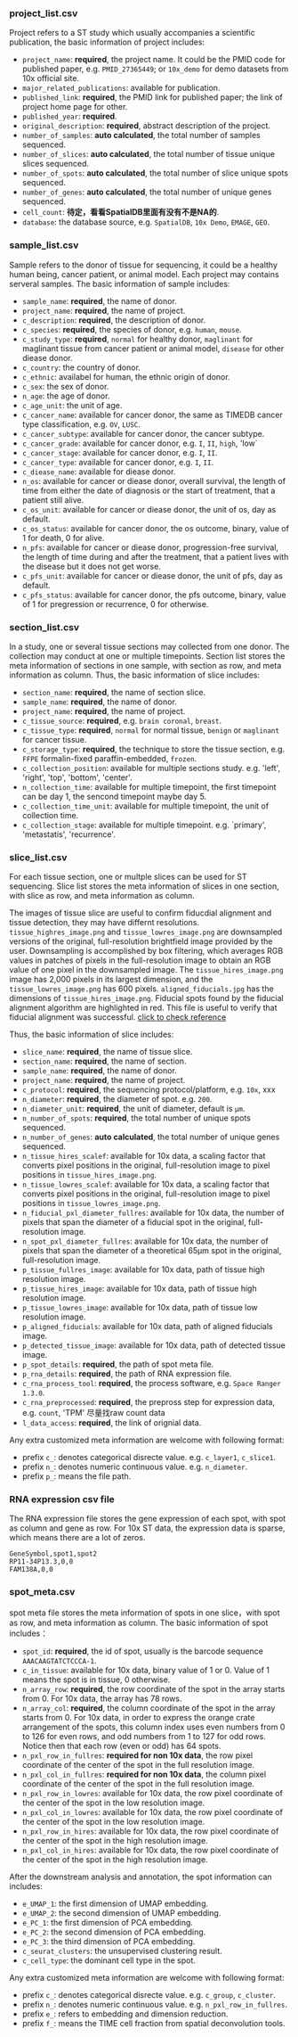

### project_list.csv
Project refers to a ST study which usually accompanies a scientific publication, the basic information of project includes:
- `project_name`: **required**, the project name. It could be the PMID code for published paper, e.g. `PMID_27365449`; or `10x_demo` for demo datasets from 10x official site.
- `major_related_publications`: available for publication.
- `published_link`: **required**, the PMID link for published paper; the link of project home page for other.
- `published_year`: **required**.
- `original_description`: **required**, abstract description of the project.
- `number_of_samples`: **auto calculated**, the total number of samples sequenced.
- `number_of_slices`: **auto calculated**, the total number of tissue unique slices sequenced.
- `number_of_spots`: **auto calculated**, the total number of slice unique spots sequenced.
- `number_of_genes`: **auto calculated**, the total number of unique genes sequenced.
- `cell_count`: **待定，看看SpatialDB里面有没有不是NA的**.
- `database`: the database source, e.g. `SpatialDB`, `10x Demo`, `EMAGE`, `GEO`.

### sample_list.csv

Sample refers to the donor of tissue for sequencing, it could be a healthy human being, cancer patient, or animal model. 
Each project may contains serveral samples. The basic information of sample includes:
- `sample_name`: **required**, the name of donor.
- `project_name`: **required**, the name of project.
- `c_description`: **required**, the description of donor.
- `c_species`: **required**, the species of donor, e.g. `human`, `mouse`.
- `c_study_type`: **required**, `normal` for healthy donor, `maglinant` for maglinant tissue from cancer patient or animal model, `disease` for other diease donor.
- `c_country`: the country of donor.
- `c_ethnic`: availabel for human, the ethnic origin of donor.
- `c_sex`: the sex of donor.
- `n_age`:  the age of donor.
- `c_age_unit`: the unit of age.
- `c_cancer_name`: available for cancer donor, the same as TIMEDB cancer type classification, e.g. `OV`, `LUSC`.
- `c_cancer_subtype`: available for cancer donor, the cancer subtype.
- `c_cancer_grade`: available for cancer donor, e.g. `I`, `II`, `high`, 'low`
- `c_cancer_stage`: available for cancer donor, e.g. `I`, `II`. 
- `c_cancer_type`: available for cancer donor, e.g. `I`, `II`.
- `c_diease_name`: available for diease donor.
- `n_os`: available for cancer or diease donor, overall survival, the length of time from either the date of diagnosis or the start of treatment, that a patient still alive.
- `c_os_unit`: available for cancer or diease donor, the unit of os, day as default.
- `c_os_status`: available for cancer donor, the os outcome, binary, value of 1 for death, 0 for alive.
- `n_pfs`: available for cancer or diease donor, progression-free survival, the length of time during and after the treatment, that a patient lives with the disease but it does not get worse.
- `c_pfs_unit`: available for cancer or diease donor, the unit of pfs, day as default.
- `c_pfs_status`: available for cancer donor, the pfs outcome, binary, value of 1 for pregression or recurrence, 0 for otherwise.

### section_list.csv
In a study, one or several tissue sections may collected from one donor. The collection may conduct at one or multiple timepoints.
Section list stores the meta information of sections in one sample, with section as row, and meta information as column.
Thus, the basic information of slice includes:
- `section_name`: **required**, the name of section slice.
- `sample_name`: **required**, the name of donor.
- `project_name`: **required**, the name of project.
- `c_tissue_source`: **required**, e.g. `brain coronal`, `breast`.
- `c_tissue_type`: **required**, `normal` for normal tissue, `benign` or `maglinant` for cancer tissue.
- `c_storage_type`: **required**, the technique to store the tissue section, e.g. `FFPE` formalin-fixed paraffin-embedded, `frozen`.
- `c_collection_position`: available for multiple sections study. e.g. 'left', 'right', 'top', 'bottom', 'center'.
- `n_collection_time`: available for multiple timepoint, the first timepoint can be day 1, the sencond timepoint maybe day 5.
- `c_collection_time_unit`: available for multiple timepoint, the unit of collection time.
- `c_collection_stage`: available for multiple timepoint. e.g. `primary', 'metastatis', 'recurrence'.

### slice_list.csv
For each tissue section, one or multple slices can be used for ST sequencing.
Slice list stores the meta information of slices in one section, with slice as row, and meta information as column.

The images of tissue slice are useful to confirm fiducdial alignment and tissue detection, they may have differnt resolutions.
`tissue_highres_image.png` and `tissue_lowres_image.png` are downsampled versions of the original, full-resolution brightfield image provided by the user. 
Downsampling is accomplished by box filtering, which averages RGB values in patches of pixels in the full-resolution image to obtain an RGB value of one pixel in the downsampled image. 
The `tissue_hires_image.png` image has 2,000 pixels in its largest dimension, and the `tissue_lowres_image.png` has 600 pixels.
`aligned_fiducials.jpg` has the dimensions of `tissue_hires_image.png`. Fiducial spots found by the fiducial alignment algorithm are highlighted in red. 
This file is useful to verify that fiducial alignment was successful. 
[click to check reference](https://support.10xgenomics.com/spatial-gene-expression/software/pipelines/latest/output/images)

Thus, the basic information of slice includes:
- `slice_name`: **required**, the name of tissue slice.
- `section_name`: **required**, the name of section. 
- `sample_name`: **required**, the name of donor.
- `project_name`: **required**, the name of project.
- `c_protocol`: **required**, the sequencing protocol/platform, e.g. `10x`, xxx
- `n_diameter`: **required**, the diameter of spot. e.g. `200`. 
- `n_diameter_unit`: **required**, the unit of diameter, default is `µm`.
- `n_number_of_spots`: **required**, the total number of unique spots sequenced.
- `n_number_of_genes`: **auto calculated**, the total number of unique genes sequenced.
- `n_tissue_hires_scalef`:  available for 10x data, a scaling factor that converts pixel positions in the original, full-resolution image to pixel positions in `tissue_hires_image.png`. 
- `n_tissue_lowres_scalef`: available for 10x data, a scaling factor that converts pixel positions in the original, full-resolution image to pixel positions in `tissue_lowres_image.png`. 
- `n_fiducial_pxl_diameter_fullres`: available for 10x data, the number of pixels that span the diameter of a fiducial spot in the original, full-resolution image. 
- `n_spot_pxl_diameter_fullres`: available for 10x data, the number of pixels that span the diameter of a theoretical 65µm spot in the original, full-resolution image. 
- `p_tissue_fullres_image`: available for 10x data, path of tissue high resolution image.
- `p_tissue_hires_image`: available for 10x data, path of tissue high resolution image. 
- `p_tissue_lowres_image`: available for 10x data, path of tissue low resolution image.
- `p_aligned_fiducials`: available for 10x data, path of aligned fiducials image. 
- `p_detected_tissue_image`: available for 10x data, path of detected tissue image.
- `p_spot_details`: **required**, the path of spot meta file.
- `p_rna_details`: **required**, the path of RNA expression file.
- `c_rna_process_tool`: **required**, the process software, e.g. `Space Ranger 1.3.0`.
- `c_rna_preprocessed`: **required**, the prepross step for expression data, e.g. `count`, 'TPM' 尽量找raw count data
- `l_data_access`: **required**, the link of orignial data.

Any extra customized meta information are welcome with following format:
- prefix `c_`: denotes categorical disrecte value. e.g. `c_layer1`, `c_slice1`.
- prefix `n_`: denotes numeric continuous value. e.g. `n_diameter`.
- prefix `p_`: means the file path.


### RNA expression csv file
The RNA expression file stores the gene expression of each spot, with spot as column and gene as row.
For 10x ST data, the expression data is sparse, which means there are a lot of zeros. 

```
GeneSymbol,spot1,spot2
RP11-34P13.3,0,0
FAM138A,0,0
```

### spot_meta.csv
spot meta file stores the meta information of spots in one slice，with spot as row, and meta information as column.
The basic information of spot includes：
- `spot_id`: **required**, the id of spot, usually is the barcode sequence `AAACAAGTATCTCCCA-1`.
- `c_in_tissue`: available for 10x data, binary value of 1 or 0. Value of 1 means the spot is in tissue, 0 otherwise.
- `n_array_row`: **required**, the row coordinate of the spot in the array starts from 0. For 10x data, the array has 78 rows.
- `n_array_col`: **required**, the column coordinate of the spot in the array starts from 0. For 10x data, in order to express the orange crate arrangement of the spots, this column index uses even numbers from 0 to 126 for even rows, and odd numbers from 1 to 127 for odd rows. Notice then that each row (even or odd) has 64 spots.
- `n_pxl_row_in_fullres`: **required for non 10x data**, the row pixel coordinate of the center of the spot in the full resolution image.
- `n_pxl_col_in_fullres`: **required for non 10x data**, the column pixel coordinate of the center of the spot in the full resolution image.
- `n_pxl_row_in_lowres`: available for 10x data, the row pixel coordinate of the center of the spot in the low resolution image.
- `n_pxl_col_in_lowres`: available for 10x data, the row pixel coordinate of the center of the spot in the low resolution image.
- `n_pxl_row_in_hires`: available for 10x data, the row pixel coordinate of the center of the spot in the high resolution image.
- `n_pxl_col_in_hires`: available for 10x data, the row pixel coordinate of the center of the spot in the high resolution image.

After the downstream analysis and annotation, the spot information can includes:
- `e_UMAP_1`: the first dimension of UMAP embedding.
- `e_UMAP_2`: the second dimension of UMAP embedding.
- `e_PC_1`: the first dimension of PCA embedding.
- `e_PC_2`: the second dimension of PCA embedding.
- `e_PC_3`: the third dimension of PCA embedding.
- `c_seurat_clusters`: the unsupervised clustering result.
- `c_cell_type`: the dominant cell type in the spot.

Any extra customized meta information are welcome with following format:
- prefix `c_`: denotes categorical disrecte value. e.g. `c_group`, `c_cluster`.
- prefix `n_`: denotes numeric continuous value. e.g. `n_pxl_row_in_fullres`.
- prefix `e_`: refers to embedding and dimension reduction. 
- prefix `f_`: means the TIME cell fraction from spatial deconvolution tools.
